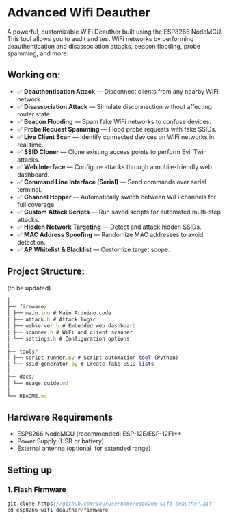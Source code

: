 # Advanced Wifi Deauther

A powerful, customizable WiFi Deauther built using the ESP8266 NodeMCU. This tool allows you to audit and test WiFi networks by performing deauthentication and disassociation attacks, beacon flooding, probe spamming, and more.

## Working on:

- ✅ **Deauthentication Attack** — Disconnect clients from any nearby WiFi network.
- ✅ **Disassociation Attack** — Simulate disconnection without affecting router state.
- ✅ **Beacon Flooding** — Spam fake WiFi networks to confuse devices.
- ✅ **Probe Request Spamming** — Flood probe requests with fake SSIDs.
- ✅ **Live Client Scan** — Identify connected devices on WiFi networks in real time.
- ✅ **SSID Cloner** — Clone existing access points to perform Evil Twin attacks.
- ✅ **Web Interface** — Configure attacks through a mobile-friendly web dashboard.
- ✅ **Command Line Interface (Serial)** — Send commands over serial terminal.
- ✅ **Channel Hopper** — Automatically switch between WiFi channels for full coverage.
- ✅ **Custom Attack Scripts** — Run saved scripts for automated multi-step attacks.
- ✅ **Hidden Network Targeting** — Detect and attack hidden SSIDs.
- ✅ **MAC Address Spoofing** — Randomize MAC addresses to avoid detection.
- ✅ **AP Whitelist & Blacklist** — Customize target scope.

## Project Structure:
(to be updated)

``` js
│
├── firmware/
│ ├── main.ino # Main Arduino code
│ ├── attack.h # Attack logic
│ ├── webserver.h # Embedded web dashboard
│ ├── scanner.h # WiFi and client scanner
│ └── settings.h # Configuration options
│
├── tools/
│ ├── script-runner.py # Script automation tool (Python)
│ └── ssid-generator.py # Create fake SSID lists
│
├── docs/
│ └── usage_guide.md
│
└── README.md
```

## Hardware Requirements

- ESP8266 NodeMCU (recommended: ESP-12E/ESP-12F)**
- Power Supply (USB or battery)
- External antenna (optional, for extended range)

## Setting up

### 1. Flash Firmware

```c++
git clone https://github.com/yourusername/esp8266-wifi-deauther.git
cd esp8266-wifi-deauther/firmware
```

